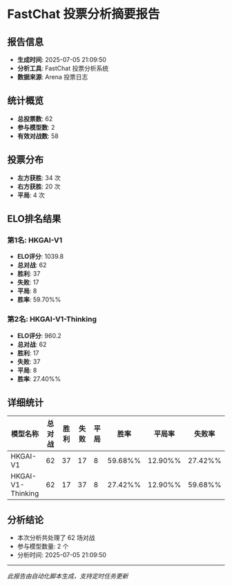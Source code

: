 # FastChat 投票分析摘要报告

## 报告信息
- **生成时间**: 2025-07-05 21:09:50
- **分析工具**: FastChat 投票分析系统
- **数据来源**: Arena 投票日志

## 统计概览
- **总投票数**: 62
- **参与模型数**: 2
- **有效对战数**: 58

## 投票分布
- **左方获胜**: 34 次
- **右方获胜**: 20 次
- **平局**: 4 次

## ELO排名结果
### 第1名: HKGAI-V1
- **ELO评分**: 1039.8
- **总对战**: 62
- **胜利**: 37
- **失败**: 17
- **平局**: 8
- **胜率**: 59.70%%

### 第2名: HKGAI-V1-Thinking
- **ELO评分**: 960.2
- **总对战**: 62
- **胜利**: 17
- **失败**: 37
- **平局**: 8
- **胜率**: 27.40%%

## 详细统计

| 模型名称 | 总对战 | 胜利 | 失败 | 平局 | 胜率 | 平局率 | 失败率 |
|---------|--------|------|------|------|------|--------|--------|
| HKGAI-V1 | 62 | 37 | 17 | 8 | 59.68%% | 12.90%% | 27.42%% |
| HKGAI-V1-Thinking | 62 | 17 | 37 | 8 | 27.42%% | 12.90%% | 59.68%% |

## 分析结论
- 本次分析共处理了 62 场对战
- 参与模型数量: 2 个
- 分析时间: 2025-07-05 21:09:50

---
*此报告由自动化脚本生成，支持定时任务更新*
